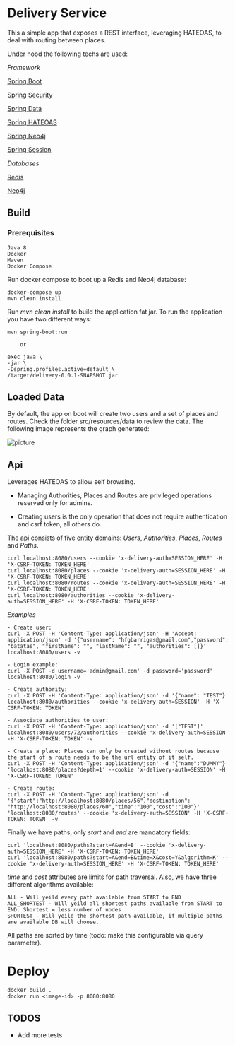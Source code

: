 Delivery Service
====================================

This a simple app that exposes a REST interface, leveraging HATEOAS, to deal with routing between places.

Under hood the following techs are used:

*Framework*

[Spring Boot](http://projects.spring.io/spring-boot/)

[Spring Security](https://docs.spring.io/spring-security/site/docs/5.0.5.RELEASE/reference/htmlsingle/)

[Spring Data](https://spring.io/projects/spring-data)

[Spring HATEOAS](https://docs.spring.io/spring-hateoas/docs/0.24.0.RELEASE/reference/html/)

[Spring Neo4j](https://docs.spring.io/spring-data/neo4j/docs/5.0.7.RELEASE/reference/html/)

[Spring Session](https://docs.spring.io/spring-session/docs/2.0.4.BUILD-SNAPSHOT/reference/html5/)

*Databases*

[Redis](https://redis.io/documentation)

[Neo4j](https://neo4j.com/developer/get-started/)

Build
------------

### Prerequisites
    Java 8
    Docker
    Maven
    Docker Compose

Run docker compose to boot up a Redis and Neo4j database:

    docker-compose up
    mvn clean install
    
Run *mvn clean install* to build the application fat jar. 
To run the application you have two different ways:
    
    mvn spring-boot:run
    
        or
    
    exec java \
    -jar \
    -Dspring.profiles.active=default \
    /target/delivery-0.0.1-SNAPSHOT.jar

Loaded Data
-----------

By default, the app on boot will create two users and a set of places and routes. Check the folder src/resources/data
to review the data. The following image represents the graph generated:

![picture](http://i64.tinypic.com/k35aw0.png)

Api
----------

Leverages HATEOAS to allow self browsing.

- Managing Authorities, Places and Routes are privileged operations reserved only for admins. 

- Creating users is the only operation that does not require authentication and csrf token, all others do.

The api consists of five entity domains: *Users*, *Authorities*, *Places*, *Routes* and *Paths*.

    curl localhost:8080/users --cookie 'x-delivery-auth=SESSION_HERE' -H 'X-CSRF-TOKEN: TOKEN_HERE'
    curl localhost:8080/places --cookie 'x-delivery-auth=SESSION_HERE' -H 'X-CSRF-TOKEN: TOKEN_HERE'
    curl localhost:8080/routes --cookie 'x-delivery-auth=SESSION_HERE' -H 'X-CSRF-TOKEN: TOKEN_HERE'
    curl localhost:8080/authorities --cookie 'x-delivery-auth=SESSION_HERE' -H 'X-CSRF-TOKEN: TOKEN_HERE'
    
*Examples*

    - Create user:
    curl -X POST -H 'Content-Type: application/json' -H 'Accept: application/json' -d '{"username": "hfgbarrigas@gmail.com","password": "batatas", "firstName": "", "lastName": "", "authorities": []}' localhost:8080/users -v

    - Login example:
    curl -X POST -d username='admin@gmail.com' -d password='password' localhost:8080/login -v

    - Create authority:
    curl -X POST -H 'Content-Type: application/json' -d '{"name": "TEST"}' localhost:8080/authorities --cookie 'x-delivery-auth=SESSION' -H 'X-CSRF-TOKEN: TOKEN'
    
    - Associate authorities to user:
    curl -X POST -H 'Content-Type: application/json' -d '["TEST"]' localhost:8080/users/72/authorities --cookie 'x-delivery-auth=SESSION' -H 'X-CSRF-TOKEN: TOKEN' -v    

    - Create a place: Places can only be created without routes because the start of a route needs to be the url entity of it self.
    curl -X POST -H 'Content-Type: application/json' -d '{"name":"DUMMY"}' 'localhost:8080/places?depth=1' --cookie 'x-delivery-auth=SESSION' -H 'X-CSRF-TOKEN: TOKEN'
        
    - Create route:
    curl -X POST -H 'Content-Type: application/json' -d '{"start":"http://localhost:8080/places/56","destination": "http://localhost:8080/places/60","time":"100","cost":"100"}' 'localhost:8080/routes' --cookie 'x-delivery-auth=SESSION' -H 'X-CSRF-TOKEN: TOKEN' -v

Finally we have paths, only *start* and *end* are mandatory fields:

    curl 'localhost:8080/paths?start=A&end=B' --cookie 'x-delivery-auth=SESSION_HERE' -H 'X-CSRF-TOKEN: TOKEN_HERE'
    curl 'localhost:8080/paths?start=A&end=B&time=X&cost=Y&algorithm=K' --cookie 'x-delivery-auth=SESSION_HERE' -H 'X-CSRF-TOKEN: TOKEN_HERE'
    
*time* and *cost* attributes are limits for path traversal. Also, we have three different algorithms available:

    ALL - Will yeild every path available from START to END
    ALL_SHORTEST - Will yeild all shortest paths available from START to END. Shortest = less number of nodes
    SHORTEST - Will yeild the shortest path available, if multiple paths are available DB will choose.
    
All paths are sorted by time (todo: make this configurable via query parameter).

Deploy
=======

    docker build .
    docker run <image-id> -p 8080:8080

TODOS
----------
* Add more tests
